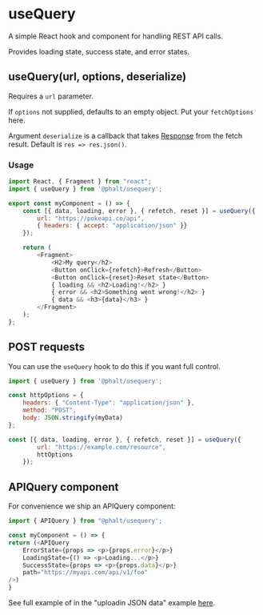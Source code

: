 # useQuery

A simple React hook and component for handling REST API calls.

Provides loading state, success state, and error states.

## useQuery(url, options, deserialize)

Requires a `url` parameter.

If `options` not supplied, defaults to an empty object. Put your `fetchOptions` here.

Argument `deserialize` is a callback that takes [Response](https://developer.mozilla.org/en-US/docs/Web/API/Response) from the fetch result. Default is `res => res.json()`.

### Usage

```js
import React, { Fragment } from "react";
import { useQuery } from '@phalt/usequery';

export const myComponent = () => {
    const [{ data, loading, error }, { refetch, reset }] = useQuery({
        url: "https://pokeapi.co/api",
        { headers: { accept: "application/json" }}
    });

    return (
        <Fragment>
            <H2>My query</h2>
            <Button onClick={refetch}>Refresh</Button>
            <Button onClick={reset}>Reset state</Button>
            { loading && <h2>Loading!</h2> }
            { error && <h2>Something went wrong!</h2> }
            { data && <h3>{data}</h3> }
        </Fragment>
    );
};

```

## POST requests

You can use the `useQuery` hook to do this if you want full control.

```js
import { useQuery } from '@phalt/usequery';

const httpOptions = {
    headers: { "Content-Type": "application/json" },
    method: "POST",
    body: JSON.stringify(myData)
};

const [{ data, loading, error }, { refetch, reset }] = useQuery({
        url: "https://example.com/resource",
        httOptions
    });

```

## APIQuery component

For convenience we ship an APIQuery component:

```js
import { APIQuery } from "@phalt/usequery';

const myComponent = () => {
return (<APIQuery
    ErrorState={props => <p>{props.error}</p>}
    LoadingState={() => <p>Loading...</p>}
    SuccessState={props => <p>{props.data}</p>}
    path="https://myapi.com/api/v1/foo"
/>)
}
```

See full example of in the "uploadin JSON data" example [here](https://developer.mozilla.org/en-US/docs/Web/API/Fetch_API/Using_Fetch).
